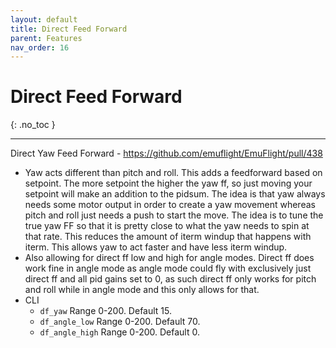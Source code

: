 ```yaml
---
layout: default
title: Direct Feed Forward
parent: Features
nav_order: 16
---
```


# Direct Feed Forward
{: .no_toc }

---

Direct Yaw Feed Forward - https://github.com/emuflight/EmuFlight/pull/438
* Yaw acts different than pitch and roll. This adds a feedforward based on setpoint. The more setpoint the higher the yaw ff, so just moving your setpoint will make an addition to the pidsum. The idea is that yaw always needs some motor output in order to create a yaw movement whereas pitch and roll just needs a push to start the move. The idea is to tune the true yaw FF so that it is pretty close to what the yaw needs to spin at that rate. This reduces the amount of iterm windup that happens with iterm. This allows yaw to act faster and have less iterm windup.
* Also allowing for direct ff low and high for angle modes. Direct ff does work fine in angle mode as angle mode could fly with exclusively just direct ff and all pid gains set to 0, as such direct ff only works for pitch and roll while in angle mode and this only allows for that.
* CLI
  - `df_yaw` Range 0-200. Default 15.
  - `df_angle_low` Range 0-200. Default 70.
  - `df_angle_high` Range 0-200. Default 0.
